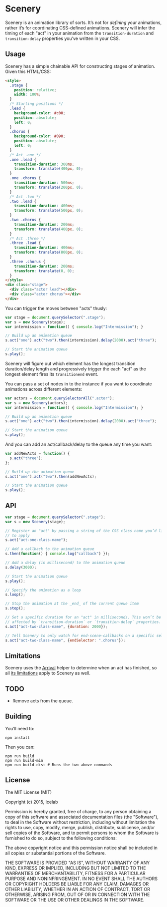 # Scenery

Scenery is an animation library of sorts. It’s not for _defining_ your animations, rather it’s for coordinating CSS-defined animations. Scenery will infer the timing of each "act" in your animation from the `transition-duration` and `transition-delay` properties you’ve written in your CSS.

## Usage

Scenery has a simple chainable API for constructing stages of animation. Given this HTML/CSS:

```html
<style>
  .stage {
    position: relative;
    width: 100%;
  }
  /* Starting positions */
  .lead {
    background-color: #c00;
    position: absolute;
    left: 0;
  }
  .chorus {
    background-color: #090;
    position: absolute;
    left: 0;
  }
  /* Act .one */
  .one .lead {
    transition-duration: 300ms;
    transform: translate(400px, 0);
  }
  .one .chorus {
    transition-duration: 500ms;
    transform: translate(200px, 0);
  }
  /* Act .two */
  .two .lead {
    transition-duration: 400ms;
    transform: translate(500px, 0);
  }
  .two .chorus {
    transition-duration: 200ms;
    transform: translate(400px, 0);
  }
  /* Act .three */
  .three .lead {
    transition-duration: 400ms;
    transform: translate(800px, 0);
  }
  .three .chorus {
    transition-duration: 200ms;
    transform: translate(0, 0);
  }
</style>
<div class="stage">
  <div class="actor lead"></div>
  <div class="actor chorus"></div>
</div>
```

You can trigger the moves between "acts" thusly:

```js
var stage = document.querySelector(".stage");
var s = new Scenery(stage);
var intermission = function() { console.log("Intermission"); }

// Build up an animation queue
s.act("one").act("two").then(intermission).delay(2000).act("three");

// Start the animation queue
s.play();
```

Scenery will figure out which element has the longest transition duration/delay length and progressively trigger the each "act" as the longest element fires its `transitionend` event.

You can pass a set of nodes in to the instance if you want to coordinate animations across different elements:

```js
var actors = document.querySelectorAll(".actor");
var s = new Scenery(actors);
var intermission = function() { console.log("Intermission"); }

// Build up an animation queue
s.act("one").act("two").then(intermission).delay(2000).act("three");

// Start the animation queue
s.play();
```

And you can add an act/callback/delay to the queue any time you want:

```js
var addNewActs = function() {
  s.act("three");
};

// Build up the animation queue
s.act("one").act("two").then(addNewActs);

// Start the animation queue
s.play();
```

## API

```js
var stage = document.querySelector(".stage");
var s = new Scenery(stage);

// Register an "act" by passing a string of the CSS class name you’d like
// to apply
s.act("act-one-class-name");

// Add a callback to the animation queue
s.then(function() { console.log("callback") });

// Add a delay (in millisecond) to the animation queue
s.delay(3000);

// Start the animation queue
s.play();

// Specify the animation as a loop
s.loop();

// Stop the animation at the _end_ of the current queue item
s.stop();

// Set a specific duration for an "act" in milliseconds. This won’t be
// affected by `transition-duration` or `transition-delay` properties.
s.act("act-two-class-name", {duration: 2000});

// Tell Scenery to only watch for end-scene-callbacks on a specific selector.
s.act("act-two-class-name", {endSelector: ".chorus"});
```

## Limitations

Scenery uses the [Arrival](https://github.com/icelab/arrival) helper to determine when an act has finished, so all [its limitations](https://github.com/icelab/arrival#limitations) apply to Scenery as well.


## TODO

* Remove acts from the queue.

## Building

You’ll need to:

```
npm install
```

Then you can:

```
npm run build
npm run build-min
npm run build-dist # Runs the two above commands
```

## License

The MIT License (MIT)

Copyright (c) 2015, Icelab

Permission is hereby granted, free of charge, to any person obtaining a copy of
this software and associated documentation files (the "Software"), to deal in
the Software without restriction, including without limitation the rights to
use, copy, modify, merge, publish, distribute, sublicense, and/or sell copies
of the Software, and to permit persons to whom the Software is furnished to do
so, subject to the following conditions:

The above copyright notice and this permission notice shall be included in all
copies or substantial portions of the Software.

THE SOFTWARE IS PROVIDED "AS IS", WITHOUT WARRANTY OF ANY KIND, EXPRESS OR
IMPLIED, INCLUDING BUT NOT LIMITED TO THE WARRANTIES OF MERCHANTABILITY,
FITNESS FOR A PARTICULAR PURPOSE AND NONINFRINGEMENT. IN NO EVENT SHALL THE
AUTHORS OR COPYRIGHT HOLDERS BE LIABLE FOR ANY CLAIM, DAMAGES OR OTHER
LIABILITY, WHETHER IN AN ACTION OF CONTRACT, TORT OR OTHERWISE, ARISING FROM,
OUT OF OR IN CONNECTION WITH THE SOFTWARE OR THE USE OR OTHER DEALINGS IN THE
SOFTWARE.
